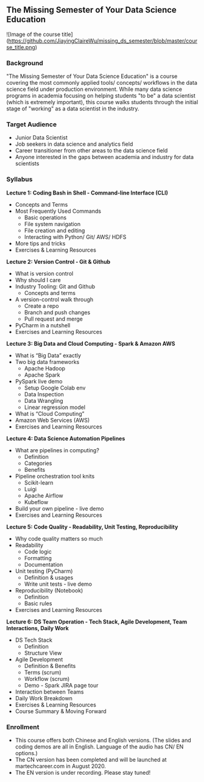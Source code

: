 ## The Missing Semester of Your Data Science Education

![Image of the course title]
(https://github.com/JiayingClaireWu/missing_ds_semester/blob/master/course_title.png)

### Background

"The Missing Semester of Your Data Science Education" is a course covering the most commonly applied tools/ concepts/ workflows in the data science field under production environment. While many data science programs in academia focusing on helping students "to be" a data scientist (which is extremely important), this course walks students through the initial stage of "working" as a data scientist in the industry.

### Target Audience

- Junior Data Scientist
- Job seekers in data science and analytics field
- Career transitioner from other areas to the data science field
- Anyone interested in the gaps between academia and industry for data scientists

### Syllabus

**Lecture 1: Coding Bash in Shell - Command-line Interface (CLI)**
- Concepts and Terms
- Most Frequently Used Commands
  - Basic operations
  - File system navigation
  - File creation and editing
  - Interacting with Python/ Git/ AWS/ HDFS
- More tips and tricks
- Exercises & Learning Resources

**Lecture 2: Version Control - Git & Github**
- What is version control
- Why should I care
- Industry Tooling: Git and Github
  - Concepts and terms
- A version-control walk through
  - Create a repo
  - Branch and push changes
  - Pull request and merge
- PyCharm in a nutshell
- Exercises and Learning Resources

**Lecture 3: Big Data and Cloud Computing - Spark & Amazon AWS**
- What is “Big Data” exactly
- Two big data frameworks
  - Apache Hadoop
  - Apache Spark
- PySpark live demo
  - Setup Google Colab env
  - Data Inspection
  - Data Wrangling
  - Linear regression model
- What is “Cloud Computing”
- Amazon Web Services (AWS)
- Exercises and Learning Resources

**Lecture 4: Data Science Automation Pipelines**
- What are pipelines in computing?
  - Definition
  - Categories
  - Benefits
- Pipeline orchestration tool knits
  - Scikit-learn
  - Luigi
  - Apache Airflow
  - Kubeflow
- Build your own pipeline - live demo
- Exercises and Learning Resources

**Lecture 5: Code Quality - Readability, Unit Testing, Reproducibility**
- Why code quality matters so much
- Readability
  - Code logic
  - Formatting
  - Documentation
- Unit testing (PyCharm)
  - Definition & usages
  - Write unit tests - live demo
- Reproducibility (Notebook)
  - Definition
  - Basic rules
- Exercises and Learning Resources

**Lecture 6: DS Team Operation - Tech Stack, Agile Development, Team Interactions, Daily Work**
- DS Tech Stack
  - Definition
  - Structure View
- Agile Development
  - Definition & Benefits
  - Terms (scrum)
  - Workflow (scrum)
  - Demo - Spark JIRA page tour
- Interaction between Teams
- Daily Work Breakdown
- Exercises & Learning Resources
- Course Summary & Moving Forward

### Enrollment

- This course offers both Chinese and English versions. (The slides and coding demos are all in English. Language of the audio has CN/ EN options.)
- The CN version has been completed and will be launched at martechcareer.com in August 2020.
- The EN version is under recording. Please stay tuned!
